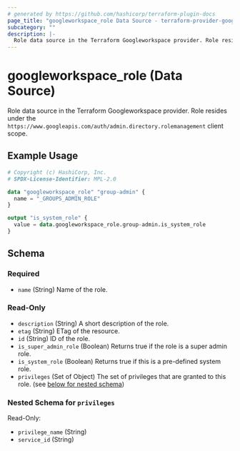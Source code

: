 ```yaml
---
# generated by https://github.com/hashicorp/terraform-plugin-docs
page_title: "googleworkspace_role Data Source - terraform-provider-googleworkspace"
subcategory: ""
description: |-
  Role data source in the Terraform Googleworkspace provider. Role resides under the https://www.googleapis.com/auth/admin.directory.rolemanagement client scope.
---
```


# googleworkspace_role (Data Source)

Role data source in the Terraform Googleworkspace provider. Role resides under the `https://www.googleapis.com/auth/admin.directory.rolemanagement` client scope.

## Example Usage

```terraform
# Copyright (c) HashiCorp, Inc.
# SPDX-License-Identifier: MPL-2.0

data "googleworkspace_role" "group-admin" {
  name = "_GROUPS_ADMIN_ROLE"
}

output "is_system_role" {
  value = data.googleworkspace_role.group-admin.is_system_role
}
```

<!-- schema generated by tfplugindocs -->
## Schema

### Required

- `name` (String) Name of the role.

### Read-Only

- `description` (String) A short description of the role.
- `etag` (String) ETag of the resource.
- `id` (String) ID of the role.
- `is_super_admin_role` (Boolean) Returns true if the role is a super admin role.
- `is_system_role` (Boolean) Returns true if this is a pre-defined system role.
- `privileges` (Set of Object) The set of privileges that are granted to this role. (see [below for nested schema](#nestedatt--privileges))

<a id="nestedatt--privileges"></a>
### Nested Schema for `privileges`

Read-Only:

- `privilege_name` (String)
- `service_id` (String)

